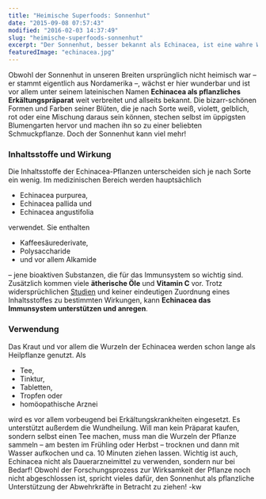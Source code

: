 ```yaml
---
title: "Heimische Superfoods: Sonnenhut"
date: "2015-09-08 07:57:43"
modified: "2016-02-03 14:37:49"
slug: "heimische-superfoods-sonnenhut"
excerpt: "Der Sonnenhut, besser bekannt als Echinacea, ist eine wahre Wunderpflanze für unser Immunsystem!"
featuredImage: "echinacea.jpg"
---
```


Obwohl der Sonnenhut in unseren Breiten ursprünglich nicht heimisch war – er stammt eigentlich aus Nordamerika –, wächst er hier wunderbar und ist vor allem unter seinem lateinischen Namen **Echinacea als pflanzliches Erkältungspräparat** weit verbreitet und allseits bekannt. Die bizarr-schönen Formen und Farben seiner Blüten, die je nach Sorte weiß, violett, gelblich, rot oder eine Mischung daraus sein können, stechen selbst im üppigsten Blumengarten hervor und machen ihn so zu einer beliebten Schmuckpflanze. Doch der Sonnenhut kann viel mehr!

### Inhaltsstoffe und Wirkung

Die Inhaltsstoffe der Echinacea-Pflanzen unterscheiden sich je nach Sorte ein wenig. Im medizinischen Bereich werden hauptsächlich

*   Echinacea purpurea,
*   Echinacea pallida und
*   Echinacea angustifolia

verwendet. Sie enthalten

*   Kaffeesäurederivate,
*   Polysaccharide
*   und vor allem Alkamide

– jene bioaktiven Substanzen, die für das Immunsystem so wichtig sind. Zusätzlich kommen viele **ätherische Öle** und **Vitamin C** vor. Trotz widersprüchlichen [Studien](https://www.google.at/url?sa=t&rct=j&q=&esrc=s&source=web&cd=2&cad=rja&uact=8&ved=0CCUQFjABahUKEwjvtPCeve7GAhVCaxQKHS_GBXE&url=https%3A%2F%2Fonline.uni-graz.at%2Fkfu_online%2FwbFPCompsCallBacks.cbExecuteDownload%3FpDocStoreNr%3D84801&ei=hWmvVa_eCcLWUa-Ml4gH&usg=AFQjCNEG-_wSAXmxwl5Ur9_hsAb4UeumZw&bvm=bv.98197061,d.d24) und keiner eindeutigen Zuordnung eines Inhaltsstoffes zu bestimmten Wirkungen, kann **Echinacea das Immunsystem unterstützen und anregen**.

### Verwendung

Das Kraut und vor allem die Wurzeln der Echinacea werden schon lange als Heilpflanze genutzt. Als

*   Tee,
*   Tinktur,
*   Tabletten,
*   Tropfen oder
*   homöopathische Arznei

wird es vor allem vorbeugend bei Erkältungskrankheiten eingesetzt. Es unterstützt außerdem die Wundheilung. Will man kein Präparat kaufen, sondern selbst einen Tee machen, muss man die Wurzeln der Pflanze sammeln – am besten im Frühling oder Herbst – trocknen und dann mit Wasser aufkochen und ca. 10 Minuten ziehen lassen. Wichtig ist auch, Echinacea nicht als Dauerarzneimittel zu verwenden, sondern nur bei Bedarf! Obwohl der Forschungsprozess zur Wirksamkeit der Pflanze noch nicht abgeschlossen ist, spricht vieles dafür, den Sonnenhut als pflanzliche Unterstützung der Abwehrkräfte in Betracht zu ziehen! -kw